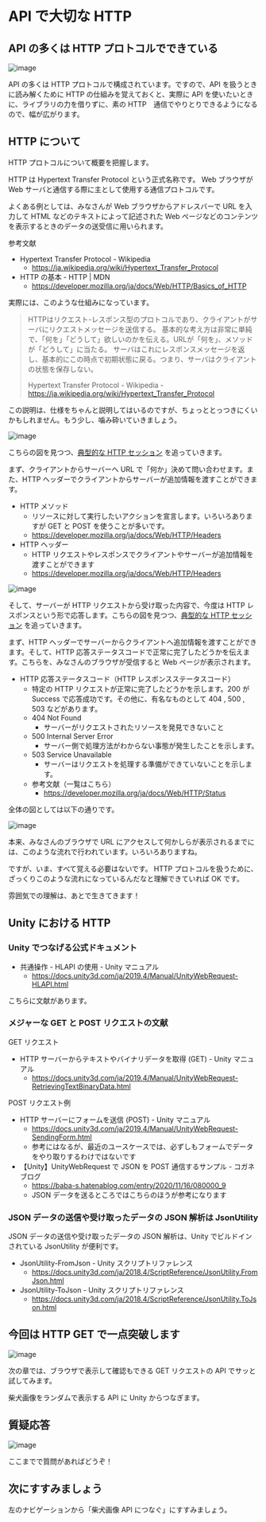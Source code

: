 # API で大切な HTTP

## API の多くは HTTP プロトコルでできている

![image](https://i.gyazo.com/f3373e4309a09576ba9ec8acce8a57c7.png)

API の多くは HTTP プロトコルで構成されています。ですので、API を扱うときに読み解くために HTTP の仕組みを覚えておくと、実際に API を使いたいときに、ライブラリの力を借りずに、素の HTTP　通信でやりとりできるようになるので、幅が広がります。

## HTTP について

HTTP プロトコルについて概要を把握します。

HTTP は Hypertext Transfer Protocol という正式名称です。 Web ブラウザが Web サーバと通信する際に主として使用する通信プロトコルです。

よくある例としては、みなさんが Web ブラウザからアドレスバーで URL を入力して HTML などのテキストによって記述された Web ページなどのコンテンツを表示するときのデータの送受信に用いられます。

参考文献
- Hypertext Transfer Protocol - Wikipedia
  - https://ja.wikipedia.org/wiki/Hypertext_Transfer_Protocol
- HTTP の基本 - HTTP | MDN
  - https://developer.mozilla.org/ja/docs/Web/HTTP/Basics_of_HTTP

実際には、このような仕組みになっています。

> HTTPはリクエスト-レスポンス型のプロトコルであり、クライアントがサーバにリクエストメッセージを送信する。 基本的な考え方は非常に単純で、「何を」「どうして」欲しいのかを伝える。URLが「何を」、メソッドが「どうして」に当たる。 サーバはこれにレスポンスメッセージを返し、基本的にこの時点で初期状態に戻る。つまり、サーバはクライアントの状態を保存しない。
>
> Hypertext Transfer Protocol - Wikipedia - https://ja.wikipedia.org/wiki/Hypertext_Transfer_Protocol

この説明は、仕様をちゃんと説明してはいるのですが、ちょっととっつきにくいかもしれません。もう少し、噛み砕いていきましょう。

![image](https://i.gyazo.com/8d8b5bcd165aa9851160c0aeac32169d.png)

こちらの図を見つつ、[典型的な HTTP セッション](https://developer.mozilla.org/ja/docs/Web/HTTP/Session) を追っていきます。

まず、クライアントからサーバーへ URL で「何か」決めて問い合わせます。また、HTTP ヘッダーでクライアントからサーバーが追加情報を渡すことができます。

- HTTP メソッド
  - リソースに対して実行したいアクションを宣言します。いろいろありますが GET と POST を使うことが多いです。
  - https://developer.mozilla.org/ja/docs/Web/HTTP/Headers
- HTTP ヘッダー
  - HTTP リクエストやレスポンスでクライアントやサーバーが追加情報を渡すことができます
  - https://developer.mozilla.org/ja/docs/Web/HTTP/Headers

![image](https://i.gyazo.com/03d1c316f872a525a4bb30e7fffa412a.png)


そして、サーバーが HTTP リクエストから受け取った内容で、今度は HTTP レスポンスという形で応答します。こちらの図を見つつ、[典型的な HTTP セッション](https://developer.mozilla.org/ja/docs/Web/HTTP/Session) を追っていきます。

まず、HTTP ヘッダーでサーバーからクライアントへ追加情報を渡すことができます。そして、HTTP 応答ステータスコードで正常に完了したどうかを伝えます。こちらを、みなさんのブラウザが受信すると Web ページが表示されます。

- HTTP 応答ステータスコード（HTTP レスポンスステータスコード）
  - 特定の HTTP リクエストが正常に完了したどうかを示します。200 が Success で応答成功です。その他に、有名なものとして 404 , 500 , 503 などがあります。
  - 404 Not Found
    - サーバーがリクエストされたリソースを発見できないこと
  - 500 Internal Server Error
    - サーバー側で処理方法がわからない事態が発生したことを示します。
  - 503 Service Unavailable
    - サーバーはリクエストを処理する準備ができていないことを示します。
  - 参考文献（一覧はこちら）
    - https://developer.mozilla.org/ja/docs/Web/HTTP/Status

全体の図としては以下の通りです。

![image](https://i.gyazo.com/6052386b6f5bdf2b17b7692149fd2d92.png)

本来、みなさんのブラウザで URL にアクセスして何かしらが表示されるまでには、このような流れで行われています。いろいろありますね。

ですが、いま、すべて覚える必要はないです。 HTTP プロトコルを扱うために、ざっくりこのような流れになっているんだなと理解できていれば OK です。

雰囲気での理解は、あとで生きてきます！

## Unity における HTTP 

### Unity でつなげる公式ドキュメント

- 共通操作 - HLAPI の使用 - Unity マニュアル
  - https://docs.unity3d.com/ja/2019.4/Manual/UnityWebRequest-HLAPI.html

こちらに文献があります。

### メジャーな GET と POST リクエストの文献

GET リクエスト

- HTTP サーバーからテキストやバイナリデータを取得 (GET) - Unity マニュアル
  - https://docs.unity3d.com/ja/2019.4/Manual/UnityWebRequest-RetrievingTextBinaryData.html

POST リクエスト例

- HTTP サーバーにフォームを送信 (POST) - Unity マニュアル
  - https://docs.unity3d.com/ja/2019.4/Manual/UnityWebRequest-SendingForm.html
  - 参考にはなるが、最近のユースケースでは、必ずしもフォームでデータをやり取りするわけではないです
- 【Unity】UnityWebRequest で JSON を POST 通信するサンプル - コガネブログ
  - https://baba-s.hatenablog.com/entry/2020/11/16/080000_9
  - JSON データを送るところではこちらのほうが参考になります

### JSON データの送信や受け取ったデータの JSON 解析は JsonUtility

JSON データの送信や受け取ったデータの JSON 解析は、Unity でビルドインされている JsonUtility が便利です。

- JsonUtility-FromJson - Unity スクリプトリファレンス
  - https://docs.unity3d.com/ja/2018.4/ScriptReference/JsonUtility.FromJson.html
- JsonUtility-ToJson - Unity スクリプトリファレンス
  - https://docs.unity3d.com/ja/2018.4/ScriptReference/JsonUtility.ToJson.html

## 今回は HTTP GET で一点突破します

![image](https://i.gyazo.com/d0f4ebb4d8d3c8988055d12191971876.png)

次の章では、ブラウザで表示して確認もできる GET リクエストの API でサッと試してみます。

柴犬画像をランダムで表示する API に Unity からつなぎます。

## 質疑応答

![image](https://i.gyazo.com/aba8ccd625e7320883851b71ebd0caf2.png)

ここまでで質問があればどうぞ！

## 次にすすみましょう

左のナビゲーションから「柴犬画像 API につなぐ」にすすみましょう。